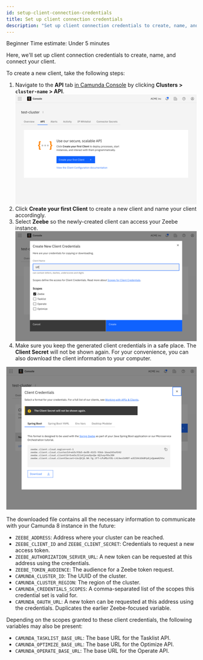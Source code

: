 ```yaml
---
id: setup-client-connection-credentials
title: Set up client connection credentials
description: "Set up client connection credentials to create, name, and connect your client."
---
```


<span class="badge badge--beginner">Beginner</span>
<span class="badge badge--medium">Time estimate: Under 5 minutes</span>

Here, we'll set up client connection credentials to create, name, and connect your client.

To create a new client, take the following steps:

1. Navigate to the **API** tab [in Camunda Console](https://console.cloud.camunda.io/) by clicking **Clusters > `cluster-name` > API**.
   ![cluster-details](../components/console/manage-clusters/img/cluster-detail-clients.png)
2. Click **Create your first Client** to create a new client and name your client accordingly.
3. Select **Zeebe** so the newly-created client can access your Zeebe instance.
   ![create-client](../components/console/manage-clusters/img/cluster-details-create-client.png)
4. Make sure you keep the generated client credentials in a safe place. The **Client Secret** will not be shown again. For your convenience, you can also download the client information to your computer.

![created-client](../components/console/manage-clusters/img/cluster-details-created-client.png)

The downloaded file contains all the necessary information to communicate with your Camunda 8 instance in the future:

- `ZEEBE_ADDRESS`: Address where your cluster can be reached.
- `ZEEBE_CLIENT_ID` and `ZEEBE_CLIENT_SECRET`: Credentials to request a new access token.
- `ZEEBE_AUTHORIZATION_SERVER_URL`: A new token can be requested at this address using the credentials.
- `ZEEBE_TOKEN_AUDIENCE`: The audience for a Zeebe token request.
- `CAMUNDA_CLUSTER_ID`: The UUID of the cluster.
- `CAMUNDA_CLUSTER_REGION`: The region of the cluster.
- `CAMUNDA_CREDENTIALS_SCOPES`: A comma-separated list of the scopes this credential set is valid for.
- `CAMUNDA_OAUTH_URL`: A new token can be requested at this address using the credentials. Duplicates the earlier Zeebe-focused variable.

Depending on the scopes granted to these client credentials, the following variables may also be present:

- `CAMUNDA_TASKLIST_BASE_URL`: The base URL for the Tasklist API.
- `CAMUNDA_OPTIMIZE_BASE_URL`: The base URL for the Optimize API.
- `CAMUNDA_OPERATE_BASE_URL`: The base URL for the Operate API.
